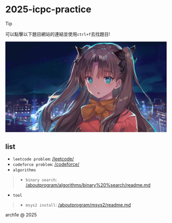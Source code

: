 # 2025-icpc-practice

>[!tip]
>可以點擊以下題目網站的連結並使用`ctrl+f`去找題目!



![](/image/homepage.jpg)

## list

- `leetcode problem`: [/leetcode/](/leetcode/)
- `codeforce problem`: [/codeforce/](/codeforce/)
- `algorithms`
>- `binary search`: [/aboutprogram/algorithms/binary%20%search/readme.md](/aboutprogram/algorithms/binary%20%search/readme.md)
- `tool` 
>- `msys2 install`: [/aboutprogram/msys2/readme.md](/aboutprogram/msys2/readme.md)


arch1e @ 2025
